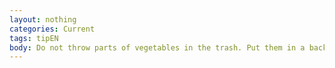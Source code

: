 ```yaml
---
layout: nothing
categories: Current
tags: tipEN
body: Do not throw parts of vegetables in the trash. Put them in a backyard composter. Oxygen and microorganisms will convert them into a healthy compost.
---
```

